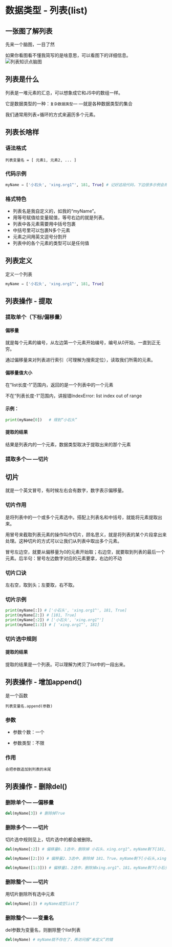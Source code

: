 # 数据类型 - 列表(list)
## 一张图了解列表
先来一个脑图，一目了然

如果你看图看不懂我简写的是啥意思，可以看图下的详细信息。
![列表知识点脑图](./images/listXmind.png)

## 列表是什么
列表是一堆元素的汇总，可以想象成它和JS中的数组一样。

它是数据类型的一种：`复杂数据类型`— —就是各种数据类型的集合

我们通常用列表+循环的方式来遍历多个元素。


## 列表长啥样

### 语法格式

```
列表变量名 = [ 元素1, 元素2, ... ]
```

### 代码示例

```py
myName = ['小石头', 'xing.org1^', 181, True] # 记好这段代码，下边很多示例会用到
```

### 格式特色

- 列表名是我自定义的，如我的“myName”。
- 用等号赋值给变量赋值，等号右边的就是列表。
- 列表中各元素需要用中括号包裹
- 中括号里可以包裹N多个元素
- 元素之间用英文逗号分割开
- 列表中的各个元素的类型可以是任何值

## 列表定义

定义一个列表  
```py
myName = ['小石头', 'xing.org1^', 181, True]
```

## 列表操作 - 提取

### 提取单个（下标/偏移量）
#### 偏移量

就是每个元素的编号，从左边第一个元素开始编号，编号从0开始，一直到正无穷。

通过偏移量来对列表进行索引（可理解为搜索定位），读取我们所需的元素。

#### 偏移量值大小
在“list长度-1”范围内，返回的是一个列表中的一个元素

不在“列表长度-1”范围内，讲报错IndexError: list index out of range

#### 示例：
```py
print(myName[0])   # 得到“小石头”
```
#### 提取的结果
结果是列表内的一个元素，数据类型取决于提取出来的那个元素

### 提取多个— —切片

## 切片
就是一个英文冒号，有时候左右会有数字，数字表示偏移量。
### 切片作用
是将列表中的一个或多个元素选中。搭配上列表名和中括号，就能将元素提取出来。

用冒号来截取列表元素的操作叫作切片，顾名思义，就是将列表的某个片段拿出来处理。这种切片的方式可以让我们从列表中取出多个元素。

冒号左边空，就要从偏移量为0的元素开始取；右边空，就要取到列表的最后一个元素。后半句：冒号左边数字对应的元素要拿，右边的不动

### 切片口诀
左右空，取到头；左要取，右不取。

### 切片示例
```py
print(myName[:]) # ['小石头', 'xing.org1^', 181, True]
print(myName[2:]) # [181, True]
print(myName[:2]) # ['小石头', 'xing.org1^']
print(myName[1:3]) # [ 'xing.org1^', 181]
```

### 切片选中规则

#### 提取的结果
提取的结果是一个列表。可以理解为拷贝了list中的一段出来。
## 列表操作 - 增加append()
是一个函数
```
列表变量名.append(参数)
```
### 参数
* 参数个数：一个

* 参数类型：不限

### 作用
`会把参数追加到列表的末尾`

## 列表操作 - 删除del()
### 删除单个— —偏移量

```py
del(myName[3]) # 删除掉True
```

### 删除多个— —切片
切片选中规则见上，切片选中的都会被删除。

```py
del(myName[:2]) # 偏移量0、1选中，删除掉 小石头、xing.org1^。myName剩下[181,True]
```
```py
del(myName([2:])) # 偏移量2、3选中，删除掉 181、True。myName剩下[小石头,xing.org1^]
```
```py
del(myName([1:3])) # 偏移量1、2选中，删除掉xing.org1^、181。myName剩下[小石头,True]
```
### 删除整个— —切片
用切片删除所有选中元素
```py
del(myName[:]) # myName成空list了
```
### 删除整个— —变量名

del参数为变量名，则删除整个list列表
```py
del(myName) # myName就不存在了，再访问报“未定义”的错
```

<Vssue title="【Python】列表list" />
